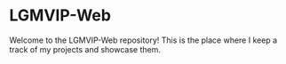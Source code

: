 # LGMVIP-Web
Welcome to the LGMVIP-Web repository! This is the place where I keep a track of my projects and showcase them.
